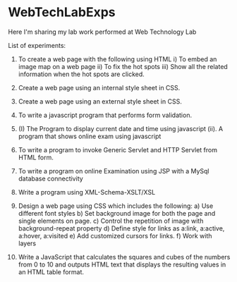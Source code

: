 # WebTechLabExps
Here I'm sharing my lab work performed at Web Technology Lab


List of experiments:

1. To create a web page with the following using HTML
i) To embed an image map on a web page
ii) To fix the hot spots
iii) Show all the related information when the hot spots are clicked.

2. Create a web page using an internal style sheet in CSS.

3. Create a web page using an external style sheet in CSS.

4. To write a javascript program that performs form validation.

5. (I) The Program to display current date and time using javascript
    (ii). A program that shows online exam using javascript

6. To write a program to invoke Generic Servlet and HTTP Servlet from
HTML form.

7. To write a program on online Examination using JSP with a MySql database
connectivity

8. Write a program using XML-Schema-XSLT/XSL

9. Design a web page using CSS which includes the following:
a) Use different font styles
b) Set background image for both the page and single elements on page. 
c) Control the repetition of image with background-repeat property 
d) Define style for links as a:link,  a:active, a:hover, a:visited 
e) Add customized cursors for links. 
f) Work with layers 

10. Write a JavaScript that calculates the squares and cubes of the numbers from 0 to 10 and outputs HTML
text that displays the resulting values in an HTML table format.
